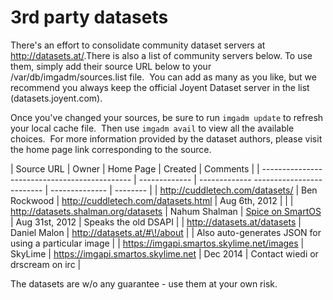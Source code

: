 # 3rd party datasets

There's an effort to consolidate community dataset servers at
<http://datasets.at/>.There is also a list of community servers below.
To use them, simply add their source URL below to your
/var/db/imgadm/sources.list file.  You can add as many as you like, but
we recommend you always keep the official Joyent Dataset server in the
list (datasets.joyent.com).

Once you've changed your sources, be sure to run `imgadm update`
to refresh your local cache file.  Then use `imgadm avail` to view
all the available choices.  For more information provided by the dataset
authors, please visit the home page link corresponding to the source.

<!-- markdownlint-disable line-length -->

| Source URL                                    | Owner         | Home Page                               | Created        | Comments |
| --------------------------------------------- | ------------- | ------------- ------------------------- | -------------- | -------- |
| <http://cuddletech.com/datasets/>             | Ben Rockwood  | <http://cuddletech.com/datasets.html>   | Aug 6th, 2012  |  |
| <http://datasets.shalman.org/datasets>        | Nahum Shalman | [Spice on SmartOS](spice-on-smartos.md) | Aug 31st, 2012 | Speaks the old DSAPI |
| <http://datasets.at/datasets>                 | Daniel Malon  | <http://datasets.at/#\!/about>          |                | Also auto-generates JSON for using a particular image |
| <https://imgapi.smartos.skylime.net/images>   | SkyLime       | <https://imgapi.smartos.skylime.net>    | Dec 2014       | Contact wiedi or drscream on irc |

<!-- markdownlint-disable line-length -->

The datasets are w/o any guarantee - use them at your own risk.
